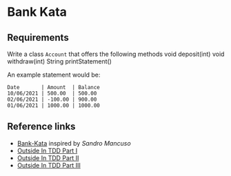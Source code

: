 # Bank Kata

## Requirements
Write a class `Account` that offers the following methods void deposit(int) void withdraw(int) String printStatement()

An example statement would be:

```
Date       | Amount  | Balance
10/06/2021 | 500.00  | 500.00
02/06/2021 | -100.00 | 900.00
01/06/2021 | 1000.00 | 1000.00
```

## Reference links
- [Bank-Kata](https://kata-log.rocks/banking-kata) inspired by _Sandro Mancuso_
- [Outside In TDD Part I](https://www.youtube.com/watch?v=XHnuMjah6ps)
- [Outside In TDD Part II](https://www.youtube.com/watch?v=gs0rqDdz3ko)
- [Outside In TDD Part III](https://www.youtube.com/watch?v=R9OAt9AOrzI)